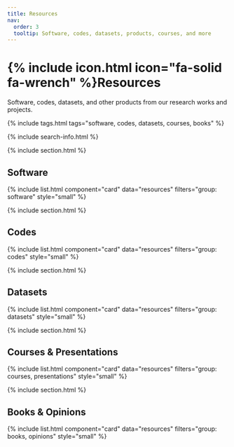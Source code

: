 ```yaml
---
title: Resources
nav:
  order: 3
  tooltip: Software, codes, datasets, products, courses, and more
---
```


# {% include icon.html icon="fa-solid fa-wrench" %}Resources

Software, codes, datasets, and other products from our research works and projects.

{% include tags.html tags="software, codes, datasets, courses, books" %}

{% include search-info.html %}

{% include section.html %}
## Software
{% include list.html component="card" data="resources" filters="group: software" style="small" %}

{% include section.html %}
## Codes
{% include list.html component="card" data="resources" filters="group: codes" style="small" %}

{% include section.html %}
## Datasets
{% include list.html component="card" data="resources" filters="group: datasets" style="small" %}

{% include section.html %}
## Courses & Presentations
{% include list.html component="card" data="resources" filters="group: courses, presentations" style="small" %}

{% include section.html %}
## Books & Opinions
{% include list.html component="card" data="resources" filters="group: books, opinions" style="small" %}
